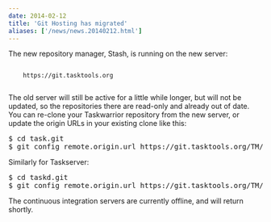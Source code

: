 ```yaml
---
date: 2014-02-12
title: 'Git Hosting has migrated'
aliases: ['/news/news.20140212.html']
---
```

<div class="col-md-8 main">
 <div class="row">
  <p>
   The new repository manager, Stash, is running on the new server:
  </p>
  <p>
   <code>
    https://git.tasktools.org
   </code>
  </p>
  <p>
   The old server will still be active for a little while longer, but
            will not be updated, so the repositories there are read-only and
            already out of date. You can re-clone your Taskwarrior repository
            from the new server, or update the origin URLs in your existing
            clone like this:
  </p>
  <pre>$ cd task.git
$ git config remote.origin.url https://git.tasktools.org/TM/task.git</pre>
  <p>
   Similarly for Taskserver:
  </p>
  <pre>$ cd taskd.git
$ git config remote.origin.url https://git.tasktools.org/TM/taskd.git</pre>
  <p>
   The continuous integration servers are currently offline, and will return shortly.
  </p>
 </div>
</div>

